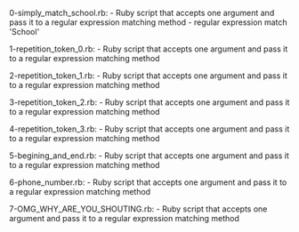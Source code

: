 0-simply_match_school.rb:
	- Ruby script that accepts one argument and pass it to a regular expression matching method
	- regular expression match 'School'

1-repetition_token_0.rb:
	- Ruby script that accepts one argument and pass it to a regular expression matching method

2-repetition_token_1.rb:
	- Ruby script that accepts one argument and pass it to a regular expression matching method

3-repetition_token_2.rb:
	- Ruby script that accepts one argument and pass it to a regular expression matching method

4-repetition_token_3.rb:
	- Ruby script that accepts one argument and pass it to a regular expression matching method

5-begining_and_end.rb:
	- Ruby script that accepts one argument and pass it to a regular expression matching method

6-phone_number.rb:
	- Ruby script that accepts one argument and pass it to a regular expression matching method

7-OMG_WHY_ARE_YOU_SHOUTING.rb:
	- Ruby script that accepts one argument and pass it to a regular expression matching method
